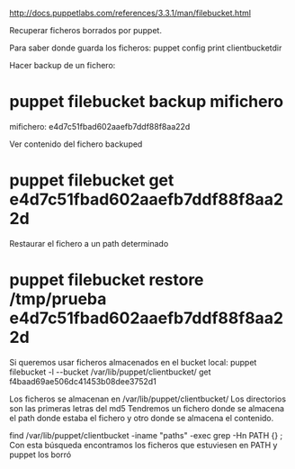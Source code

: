http://docs.puppetlabs.com/references/3.3.1/man/filebucket.html

Recuperar ficheros borrados por puppet.

Para saber donde guarda los ficheros:
puppet config print clientbucketdir


Hacer backup de un fichero:
# puppet filebucket backup mifichero
mifichero: e4d7c51fbad602aaefb7ddf88f8aa22d

Ver contenido del fichero backuped
# puppet filebucket get e4d7c51fbad602aaefb7ddf88f8aa22d

Restaurar el fichero a un path determinado 
# puppet filebucket restore /tmp/prueba e4d7c51fbad602aaefb7ddf88f8aa22d


Si queremos usar ficheros almacenados en el bucket local:
puppet filebucket -l --bucket /var/lib/puppet/clientbucket/ get f4baad69ae506dc41453b08dee3752d1


Los ficheros se almacenan en /var/lib/puppet/clientbucket/
Los directorios son las primeras letras del md5
Tendremos un fichero donde se almacena el path donde estaba el fichero y otro donde se almacena el contenido.

find /var/lib/puppet/clientbucket -iname "paths" -exec grep -Hn PATH {} \;
Con esta búsqueda encontramos los ficheros que estuviesen en PATH y puppet los borró
